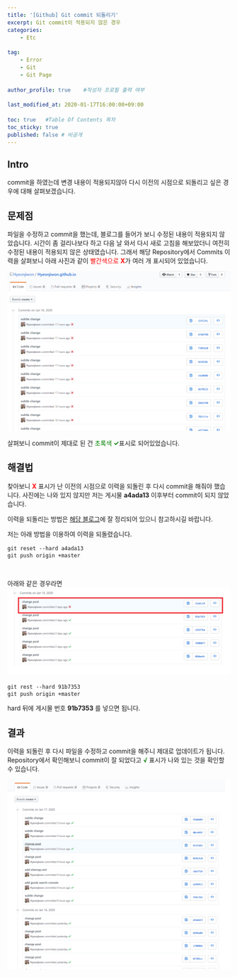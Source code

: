 ```yaml
---
title: '[Github] Git commit 되돌리기' 
excerpt: Git commit이 적용되지 않은 경우
categories:
    - Etc

tag:
    - Error
    - Git
    - Git Page

author_profile: true    #작성자 프로필 출력 여부

last_modified_at: 2020-01-17T16:00:00+09:00

toc: true   #Table Of Contents 목차 
toc_sticky: true
published: false # 비공개 
---
```


## Intro
commit을 하였는데 변경 내용이 적용되지않아 다시 이전의 시점으로 되돌리고 싶은 경우에 대해 살펴보겠습니다.

## 문제점
파일을 수정하고 commit을 했는데, 블로그를 들어가 보니 수정된 내용이 적용되지 않았습니다. 
시간이 좀 걸리나보다 하고 다음 날 와서 다시 새로 고침을 해보았더니 여전히 수정된 내용이 적용되지 않은 상태였습니다. 그래서 해당 Repository에서 Commits 이력을 살펴보니 아래 사진과 같이 <span style="color:red">빨간색으로 __X__</span>가 여러 개 표시되어 있었습니다. 

![17-1](/assets/img/17-1.png)

살펴보니 commit이 제대로 된 건 <span style="color:green">초록색 __✓__</span>표시로 되어있었습니다.

## 해결법
찾아보니 <span style="color:red">__X__</span> 표시가 난 이전의 시점으로 이력을 되돌린 후 다시 commit을 해줘야 했습니다. 사진에는 나와 있지 않지만 저는 게시물 __a4ada13__ 이후부터 commit이 되지 않았습니다. 

이력을 되돌리는 방법은 [해당 블로그](https://www.devpools.kr/2017/02/05/%EC%B4%88%EB%B3%B4%EC%9A%A9-git-%EB%90%98%EB%8F%8C%EB%A6%AC%EA%B8%B0-reset-revert/)에 잘 정리되어 있으니 참고하시길 바랍니다.

저는 아래 방법을 이용하여 이력을 되돌렸습니다.

```
git reset --hard a4ada13
git push origin +master
```
<br>

아래와 같은 경우라면
![17-3](/assets/img/17-3.png) 

```
git rest --hard 91b7353
git push origin +master
```
hard 뒤에 게시물 번호 __91b7353__ 를 넣으면 됩니다. 


## 결과
이력을 되돌린 후 다시 파일을 수정하고 commit을 해주니 제대로 업데이트가 됩니다. 
Repository에서 확인해보니 commit이 잘 되었다고 <span style="color:green">__&radic;__</span> 표시가 나와 있는 것을 확인할 수 있습니다. 

![17-2](/assets/img/17-2.png)
